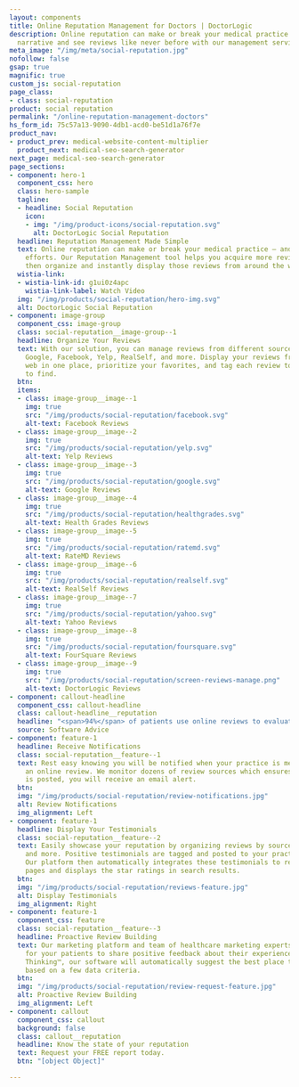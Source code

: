 ```yaml
---
layout: components
title: Online Reputation Management for Doctors | DoctorLogic
description: Online reputation can make or break your medical practice. Control the
  narrative and see reviews like never before with our management services at DoctorLogic.
meta_image: "/img/meta/social-reputation.jpg"
nofollow: false
gsap: true
magnific: true
custom_js: social-reputation
page_class:
- class: social-reputation
product: social reputation
permalink: "/online-reputation-management-doctors"
hs_form_id: 75c57a13-9090-4db1-acd0-be51d1a76f7e
product_nav:
- product_prev: medical-website-content-multiplier
  product_next: medical-seo-search-generator
next_page: medical-seo-search-generator
page_sections:
- component: hero-1
  component_css: hero
  class: hero-sample
  tagline:
  - headline: Social Reputation
    icon:
    - img: "/img/product-icons/social-reputation.svg"
      alt: DoctorLogic Social Reputation
  headline: Reputation Management Made Simple
  text: Online reputation can make or break your medical practice – and your marketing
    efforts. Our Reputation Management tool helps you acquire more reviews from patients
    then organize and instantly display those reviews from around the web.
  wistia-link:
  - wistia-link-id: g1ui0z4apc
    wistia-link-label: Watch Video
  img: "/img/products/social-reputation/hero-img.svg"
  alt: DoctorLogic Social Reputation
- component: image-group
  component_css: image-group
  class: social-reputation__image-group--1
  headline: Organize Your Reviews
  text: With our solution, you can manage reviews from different sources, including
    Google, Facebook, Yelp, RealSelf, and more. Display your reviews from across the
    web in one place, prioritize your favorites, and tag each review to make it simple
    to find.
  btn: 
  items:
  - class: image-group__image--1
    img: true
    src: "/img/products/social-reputation/facebook.svg"
    alt-text: Facebook Reviews
  - class: image-group__image--2
    img: true
    src: "/img/products/social-reputation/yelp.svg"
    alt-text: Yelp Reviews
  - class: image-group__image--3
    img: true
    src: "/img/products/social-reputation/google.svg"
    alt-text: Google Reviews
  - class: image-group__image--4
    img: true
    src: "/img/products/social-reputation/healthgrades.svg"
    alt-text: Health Grades Reviews
  - class: image-group__image--5
    img: true
    src: "/img/products/social-reputation/ratemd.svg"
    alt-text: RateMD Reviews
  - class: image-group__image--6
    img: true
    src: "/img/products/social-reputation/realself.svg"
    alt-text: RealSelf Reviews
  - class: image-group__image--7
    img: true
    src: "/img/products/social-reputation/yahoo.svg"
    alt-text: Yahoo Reviews
  - class: image-group__image--8
    img: true
    src: "/img/products/social-reputation/foursquare.svg"
    alt-text: FourSquare Reviews
  - class: image-group__image--9
    img: true
    src: "/img/products/social-reputation/screen-reviews-manage.png"
    alt-text: DoctorLogic Reviews
- component: callout-headline
  component_css: callout-headline
  class: callout-headline__reputation
  headline: "<span>94%</span> of patients use online reviews to evaluate physicians."
  source: Software Advice
- component: feature-1
  headline: Receive Notifications
  class: social-reputation__feature--1
  text: Rest easy knowing you will be notified when your practice is mentioned in
    an online review. We monitor dozens of review sources which ensures when a review
    is posted, you will receive an email alert.
  btn: 
  img: "/img/products/social-reputation/review-notifications.jpg"
  alt: Review Notifications
  img_alignment: Left
- component: feature-1
  headline: Display Your Testimonials
  class: social-reputation__feature--2
  text: Easily showcase your reputation by organizing reviews by source, doctor, procedure,
    and more. Positive testimonials are tagged and posted to your practice website.
    Our platform then automatically integrates these testimonials to relevant content
    pages and displays the star ratings in search results.
  btn: 
  img: "/img/products/social-reputation/reviews-feature.jpg"
  alt: Display Testimonials
  img_alignment: Right
- component: feature-1
  component_css: feature
  class: social-reputation__feature--3
  headline: Proactive Review Building
  text: Our marketing platform and team of healthcare marketing experts make it easy
    for your patients to share positive feedback about their experiences. With Intelligent
    Thinking™, our software will automatically suggest the best place to request reviews
    based on a few data criteria.
  btn: 
  img: "/img/products/social-reputation/review-request-feature.jpg"
  alt: Proactive Review Building
  img_alignment: Left
- component: callout
  component_css: callout
  background: false
  class: callout__reputation
  headline: Know the state of your reputation
  text: Request your FREE report today.
  btn: "[object Object]"

---
```

